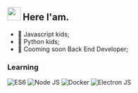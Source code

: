 <h2><img src="https://emojis.slackmojis.com/emojis/images/1495224255/2288/christmas_parrot.gif?1495224255" width="30"/> Here I'am.</h2>

- 👾 Javascript kids;
- 👾 Python kids;
- 👾 Cooming soon Back End Developer;


### Learning

![ES6](https://img.shields.io/badge/-ReactJs-000?logo=react&logoColor=white&style=plastic)
![Node JS](https://img.shields.io/badge/-NodeJS-000?&logo=nodedotjs)
![Docker](https://img.shields.io/badge/-Python-000?&logo=python)
![Electron JS](https://img.shields.io/badge/-ElectronJS-000?&logo=https://user-images.githubusercontent.com/97229948/173277401-2c793d96-9ede-4717-9a12-e163f1f21b91.svg)

